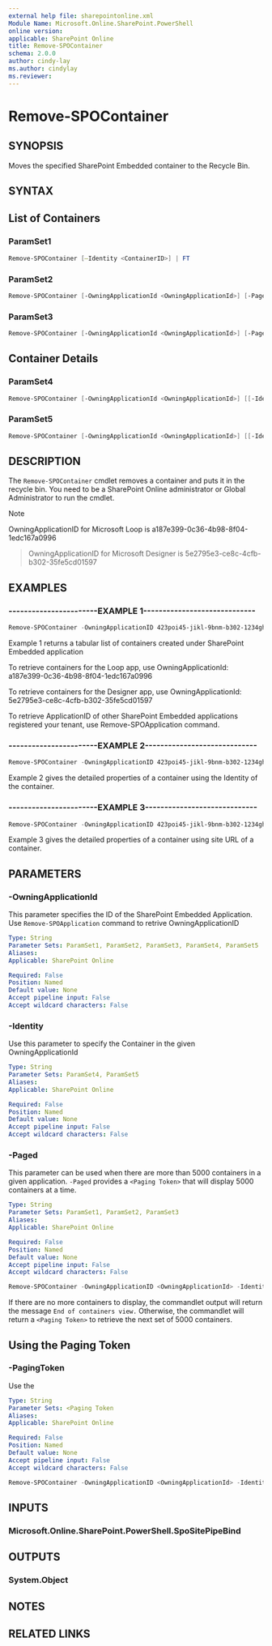 ```yaml
---
external help file: sharepointonline.xml
Module Name: Microsoft.Online.SharePoint.PowerShell
online version: 
applicable: SharePoint Online
title: Remove-SPOContainer
schema: 2.0.0
author: cindy-lay
ms.author: cindylay
ms.reviewer:
---
```



# Remove-SPOContainer

## SYNOPSIS

Moves the specified SharePoint Embedded container to the Recycle Bin. 

## SYNTAX


## List of Containers 

### ParamSet1

```powershell
Remove-SPOContainer [–Identity <ContainerID>​] | FT
```

### ParamSet2
```powershell
Remove-SPOContainer [-OwningApplicationId <OwningApplicationId>] [-Paged] | FT
```

### ParamSet3
```powershell
Remove-SPOContainer [-OwningApplicationId <OwningApplicationId>] [-Paged] [-PagingToken <Token String>] | FT
```

## Container Details

### ParamSet4

```powershell
Remove-SPOContainer [-OwningApplicationId <OwningApplicationId>] [[-Identity] <ContainerId>]
```


### ParamSet5

```powershell
Remove-SPOContainer [-OwningApplicationId <OwningApplicationId>] [[-Identity] <ContainerSiteURL>]  
```

## DESCRIPTION

The `Remove-SPOContainer` cmdlet removes a container and puts it in the recycle bin. You need to be a SharePoint Online administrator or Global Administrator to run the cmdlet.


> [!NOTE]  
> OwningApplicationID for Microsoft Loop is a187e399-0c36-4b98-8f04-1edc167a0996

> OwningApplicationID for Microsoft Designer is 5e2795e3-ce8c-4cfb-b302-35fe5cd01597
 
 
<!-- > [!NOTE]  
> Containers in the Recycle Bin will not be retrieved by using the Remove-SPOContainer cmdlet.  -->

## EXAMPLES

### -----------------------EXAMPLE 1-----------------------------

```powershell
Remove-SPOContainer -OwningApplicationID 423poi45-jikl-9bnm-b302-1234ghy56789 | FT 
``````

Example 1 returns a tabular list of containers created under SharePoint Embedded application  

To retrieve containers for the Loop app, use OwningApplicationId: a187e399-0c36-4b98-8f04-1edc167a0996 

To retrieve containers for the Designer app, use OwningApplicationId: 5e2795e3-ce8c-4cfb-b302-35fe5cd01597 

To retrieve ApplicationID of other SharePoint Embedded applications registered your tenant, use Remove-SPOApplication command. 

### -----------------------EXAMPLE 2-----------------------------

```powershell
Remove-SPOContainer -OwningApplicationID 423poi45-jikl-9bnm-b302-1234ghy56789 -Identity b66f5b2e-4cbd-4754-9ad3-8291c2c81ade 
```

Example 2 gives the detailed properties of a container using the Identity of the container.  

 
### -----------------------EXAMPLE 3-----------------------------

```powershell
Remove-SPOContainer -OwningApplicationID 423poi45-jikl-9bnm-b302-1234ghy56789 -Identity https://contoso.sharepoint.com/storageContainers/CSP_b66f5b2e-4cbd-4754-9ad3-8291c2c81ade 
```

Example 3 gives the detailed properties of a container using site URL of a container.


## PARAMETERS

### -OwningApplicationId

This parameter specifies the ID of the SharePoint Embedded Application. Use `Remove-SPOApplication` command to retrive OwningApplicationID
 
```yaml
Type: String
Parameter Sets: ParamSet1, ParamSet2, ParamSet3, ParamSet4, ParamSet5
Aliases:
Applicable: SharePoint Online

Required: False
Position: Named
Default value: None
Accept pipeline input: False
Accept wildcard characters: False
```


### -Identity

Use this parameter to specify the Container in the given OwningApplicationId
 
```yaml
Type: String
Parameter Sets: ParamSet4, ParamSet5
Aliases:
Applicable: SharePoint Online

Required: False
Position: Named
Default value: None
Accept pipeline input: False
Accept wildcard characters: False
```


### -Paged

This parameter can be used when there are more than 5000 containers in a given application. `-Paged` provides a `<Paging Token>` that will display 5000 containers at a time.

```yaml
Type: String
Parameter Sets: ParamSet1, ParamSet2, ParamSet3
Aliases:
Applicable: SharePoint Online

Required: False
Position: Named
Default value: None
Accept pipeline input: False
Accept wildcard characters: False
```


```powershell
Remove-SPOContainer -OwningApplicationID <OwningApplicationId> -Identity <ContainerId> -Paged | FT
```

If there are no more containers to display, the commandlet output will return the message `End of containers view.` Otherwise, the commandlet will return a `<Paging Token>` to retrieve the next set of 5000 containers.

## Using the Paging Token

### -PagingToken

Use the <Paging Token> 

```yaml
Type: String
Parameter Sets: <Paging Token
Aliases:
Applicable: SharePoint Online

Required: False
Position: Named
Default value: None
Accept pipeline input: False
Accept wildcard characters: False
```

```powershell
Remove-SPOContainer -OwningApplicationID <OwningApplicationId> -Identity <ContainerId> -Paged -PagingToken <Token String> | FT 
```





<!-- ### CommonParameters

This cmdlet supports the common parameters: -Debug, -ErrorAction, -ErrorVariable, -InformationAction, -InformationVariable, -OutVariable, -OutBuffer, -PipelineVariable, -Verbose, -WarningAction, and -WarningVariable. For more information, see [about_CommonParameters](https://go.microsoft.com/fwlink/?LinkID=113216). -->

## INPUTS

### Microsoft.Online.SharePoint.PowerShell.SpoSitePipeBind

## OUTPUTS

### System.Object

## NOTES

## RELATED LINKS

